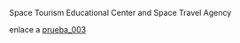 
Space Tourism Educational Center and Space Travel Agency

enlace a <a href="prueba_003.html">prueba_003</a>
